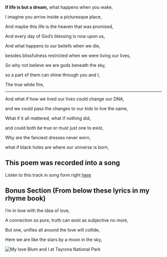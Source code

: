 
**If life is but a dream,** what happens when you wake, 

I imagine you arrive inside a picturesque place,

And maybe this life is the heaven that was promised,

And every day of God’s blessing is now upon us,

And what happens to our beliefs when we die,

besides blissfulness restricted when we were living our lives,

So why not believe we are gods beneath the sky,

so a part of them can shine through you and I,

The true white fire,
___

And what if how we lived our lives could change our DNA, 

and we could pass the changes to our kids to live the same, 

What if it all mattered, what if nothing did, 

and could both be true or must just one to exist, 

Why are the fanciest dresses never worn, 

what if black holes are where our universe is born,


## This poem was recorded into a song

Listen to this track in song form right [here](https://open.spotify.com/track/4HlQvrSDHH8VBOynI0rTeX?si=7V9burdiRamkXVY0CGghQg)



## Bonus Section (From below these lyrics in my rhyme book)

I’m in love with the idea of love,

A connection so pure, truth can exist as subjective no more,

But one, unifies all around the love will collide,

Here we are like the stars by a moon in the sky,


![My love Blum and I at Tayrona National Park](https://cdn-images-1.medium.com/max/2560/1*rEVsL2eptKFHOe-T6gstYg.jpeg)
<!--stackedit_data:
eyJoaXN0b3J5IjpbLTIwNTI0Njc5NTddfQ==
-->